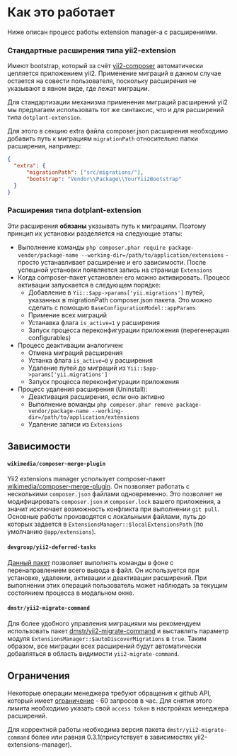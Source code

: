 Как это работает
================

Ниже описан процесс работы extension manager-а с расширениями.

### Стандартные расширения типа yii2-extension

Имеют bootstrap, который за счёт [yii2-composer](https://github.com/yiisoft/yii2-composer) автоматически цепляется приложением yii2.
Применение миграций в данном случае остается на совести пользователя, поскольку расширения не указывают в явном виде, где лежат миграции.

Для стандартизации механизма применения миграций расширений yii2 мы предлагаем использовать тот же синтаксис, что и для расширений типа `dotplant-extension`.

Для этого в секцию extra файла composer.json расширения необходимо добавить путь к миграциям `migrationPath` относительно папки расширения, например:

```json
{
  "extra": {
      "migrationPath": ["src/migrations/"],
      "bootstrap": "Vendor\\Package\\YourYii2Bootstrap"
  }
}
```

### Расширения типа dotplant-extension

Эти расширения **обязаны** указывать путь к миграциям. Поэтому принцип их установки разделяется на следующие этапы:

- Выполнение команды `php composer.phar require package-vendor/package-name --working-dir=/path/to/application/extensions` - просто устанавливает расширение и его зависимости. После успешной установки появляется запись на странице `Extensions`
- Когда composer-пакет установлен его можно активировать. Процесс активации запускается в следующем порядке:
    - Добавление в `Yii::$app->params['yii.migrations']` путей, указанных в migrationPath composer.json пакета. Это можно сделать с помощью `BaseConfigurationModel::appParams`
    - Примение всех миграций
    - Устанавка флага `is_active=1` у расширения
    - Запуск процесса переконфигурации приложения (перегенерация configurables)
- Процесс деактивации аналогичен:
    - Отмена миграций расширения
    - Устанка флага `is_active=0` у расширения
    - Удаление путей до миграций из `Yii::$app->params['yii.migrations']`
    - Запуск процесса переконфигурации приложения
- Процесс удаления расширения (Uninstall):
    - Деактивация расширения, если оно активно
    - Выполнение воманды `php composer.phar remove package-vendor/package-name --working-dir=/path/to/application/extensions`
    - Удаление записи из `Extensions`

## Зависимости

#### `wikimedia/composer-merge-plugin`

Yii2 extensions manager успользует composer-пакет [wikimedia/composer-merge-plugin](https://github.com/wikimedia/composer-merge-plugin).
Он позволяет работать с несколькими `composer.json` файлами одновременно.
Это позволяет не модифицировать `composer.json` и `composer.lock` вашего приложения, а значит исключает возможность конфликта при выполнении `git pull`.
Основные работы производятся с локальными файлами, путь до которых задается в `ExtensionsManager::$localExtensionsPath` (по умолчанию `@app/extensions`).

#### `devgroup/yii2-deferred-tasks`

[Данный пакет](https://github.com/DevGroup-ru/yii2-deferred-tasks) позволяет выполнять команды в фоне с перенаправлением всего вывода в файл.
Он используется при установке, удалении, активации и деактивации расширений.
При выполнении этих операций пользователь может наблюдать за текущим состоянием процесса в модальном окне.

#### `dmstr/yii2-migrate-command`

Для более удобного управления миграциями мы рекомендуем использовать пакет [dmstr/yii2-migrate-command](https://github.com/dmstr/yii2-migrate-command) и выставлять параметр модуля `ExtensionsManager::$autoDiscoverMigrations` в `true`.
Таким образом, все миграции всех расширений будут автоматически добавляться в область видимости `yii2-migrate-command`.

## Ограничения

Некоторые операции менеджера требуют обращения к github API, который имеет [ограничение](https://developer.github.com/v3/#rate-limiting) - 60 запросов в час.
Для снятия этого лимита необходимо указать свой `access token` в настройках менеджера расширений.

Для корректной работы необходима версия пакета `dmstr/yii2-migrate-command` более или равная 0.3.1(присутствует в зависимостях yii2-extensions-manager).
